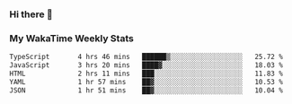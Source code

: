 ### Hi there 👋

<!--
**royschrauwen/royschrauwen** is a ✨ _special_ ✨ repository because its `README.md` (this file) appears on your GitHub profile.

Here are some ideas to get you started:

- 🔭 I’m currently working on ...
- 🌱 I’m currently learning ...
- 👯 I’m looking to collaborate on ...
- 🤔 I’m looking for help with ...
- 💬 Ask me about ...
- 📫 How to reach me: ...
- 😄 Pronouns: ...
- ⚡ Fun fact: ...
-->


### My WakaTime Weekly Stats
<!--START_SECTION:waka-->

```txt
TypeScript       4 hrs 46 mins   ██████▒░░░░░░░░░░░░░░░░░░   25.72 %
JavaScript       3 hrs 20 mins   ████▓░░░░░░░░░░░░░░░░░░░░   18.03 %
HTML             2 hrs 11 mins   ███░░░░░░░░░░░░░░░░░░░░░░   11.83 %
YAML             1 hr 57 mins    ██▓░░░░░░░░░░░░░░░░░░░░░░   10.53 %
JSON             1 hr 51 mins    ██▓░░░░░░░░░░░░░░░░░░░░░░   10.04 %
```

<!--END_SECTION:waka-->
